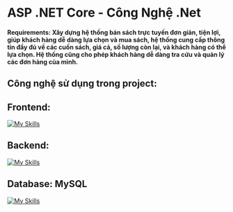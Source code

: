 # ASP .NET Core - Công Nghệ .Net

#### Requirements: Xây dựng hệ thống bán sách trực tuyến đơn giản, tiện lợi, giúp khách hàng dễ dàng lựa chọn và mua sách, hệ thống cung cấp thông tin đầy đủ về các cuốn sách, giá cả, số lượng còn lại, và khách hàng có thể lựa chọn. Hệ thống cũng cho phép khách hàng dễ dàng tra cứu và quản lý các đơn hàng của mình.

## Công nghệ sử dụng trong project: 

## Frontend: 

[![My Skills](https://skillicons.dev/icons?i=dotnet&perline=3)](https://skillicons.dev)

## Backend: 

[![My Skills](https://skillicons.dev/icons?i=dotnet&perline=3)](https://skillicons.dev)

## Database: MySQL 

[![My Skills](https://skillicons.dev/icons?i=mysql&perline=3)](https://skillicons.dev)


